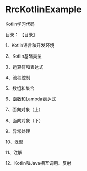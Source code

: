 # RrcKotlinExample
Kotlin学习代码

目录：
【目录】


1、Kotlin语言和开发环境

2、Kotlin基础类型

3、运算符和表达式

4、流程控制

5、数组和集合

6、函数和Lambda表达式

7、面向对象（上）

8、面向对象（下）

9、异常处理 

10、泛型

11、注解

12、Kotlin和Java相互调用、反射
